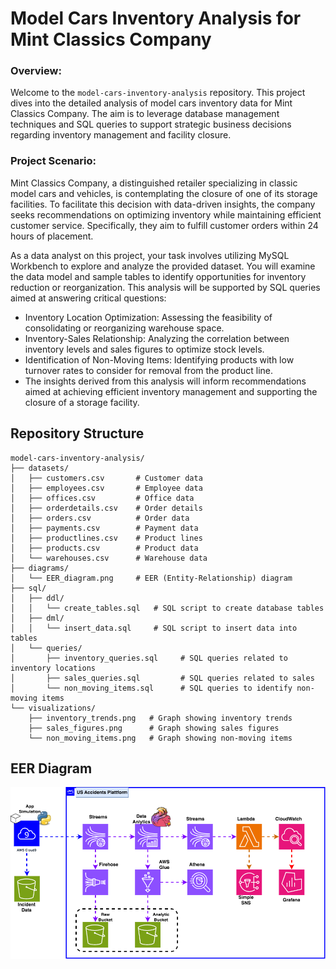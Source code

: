 # Model Cars Inventory Analysis for Mint Classics Company

### Overview:
Welcome to the `model-cars-inventory-analysis` repository. This project dives into the detailed analysis of model cars inventory data for Mint Classics Company. The aim is to leverage database management techniques and SQL queries to support strategic business decisions regarding inventory management and facility closure.

### Project Scenario:
Mint Classics Company, a distinguished retailer specializing in classic model cars and vehicles, is contemplating the closure of one of its storage facilities. To facilitate this decision with data-driven insights, the company seeks recommendations on optimizing inventory while maintaining efficient customer service. Specifically, they aim to fulfill customer orders within 24 hours of placement.

As a data analyst on this project, your task involves utilizing MySQL Workbench to explore and analyze the provided dataset. You will examine the data model and sample tables to identify opportunities for inventory reduction or reorganization. This analysis will be supported by SQL queries aimed at answering critical questions:

- Inventory Location Optimization: Assessing the feasibility of consolidating or reorganizing warehouse space.
- Inventory-Sales Relationship: Analyzing the correlation between inventory levels and sales figures to optimize stock levels.
- Identification of Non-Moving Items: Identifying products with low turnover rates to consider for removal from the product line.
- The insights derived from this analysis will inform recommendations aimed at achieving efficient inventory management and supporting the closure of a storage facility.

## Repository Structure

```plaintext
model-cars-inventory-analysis/
├── datasets/
│   ├── customers.csv       # Customer data
│   ├── employees.csv       # Employee data
│   ├── offices.csv         # Office data
│   ├── orderdetails.csv    # Order details
│   ├── orders.csv          # Order data
│   ├── payments.csv        # Payment data
│   ├── productlines.csv    # Product lines
│   ├── products.csv        # Product data
│   └── warehouses.csv      # Warehouse data
├── diagrams/
│   └── EER_diagram.png     # EER (Entity-Relationship) diagram
├── sql/
│   ├── ddl/
│   │   └── create_tables.sql   # SQL script to create database tables
│   ├── dml/
│   │   └── insert_data.sql     # SQL script to insert data into tables
│   └── queries/
│       ├── inventory_queries.sql     # SQL queries related to inventory locations
│       ├── sales_queries.sql         # SQL queries related to sales
│       └── non_moving_items.sql      # SQL queries to identify non-moving items
└── visualizations/
    ├── inventory_trends.png   # Graph showing inventory trends
    ├── sales_figures.png      # Graph showing sales figures
    └── non_moving_items.png   # Graph showing non-moving items
```

## EER Diagram

![diagram](https://github.com/diegovillatoromx/flink-kinesis-streaming-pipeline/blob/main/images/flink_kinesis.png) 


